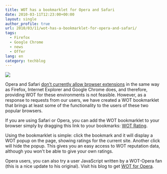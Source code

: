 ```yaml
---
title: WOT has a bookmarklet for Opera and Safari
date: 2010-03-11T12:23:00+00:00
layout: single
author_profile: true
url: 2010/03/11/wot-has-a-bookmarklet-for-opera-and-safari/
tags:
  - Firefox
  - Google Chrome
  - news
  - Offer
lang: en
category: techblog
---
```

[![](http://4.bp.blogspot.com/_vaUVXcmC3OI/S5jZIlRnazI/AAAAAAAABPk/9rTLE8bhpA0/s320/opera-and-safari.gif)](http://4.bp.blogspot.com/_vaUVXcmC3OI/S5jZIlRnazI/AAAAAAAABPk/9rTLE8bhpA0/s1600-h/opera-and-safari.gif)

Opera and Safari [don’t currently allow browser extensions](http://www.opera.com/press/faq/#tech14) in the same way as Firefox, Internet Explorer and Google Chrome does, and therefore, providing WOT for these environments is not feasible. However, as a response to requests from our users, we have created a WOT bookmarklet that brings at least some of the functionality to the users of these two popular browsers.

If you are using Safari or Opera, you can add the WOT bookmarklet to your browser simply by dragging this link to your bookmarks: [WOT Rating](javascript:(function%28%29%7Bvar%20f%3Ddocument.getElementById%28%27wot-bookmarklet%27%29%3Bif%28f%29%7Bf.parentNode.removeChild%28f%29%3Breturn%3B%7Dvar%20l%3Dlocation.hostname%3Bif%28l%26%26l.length%29%7Bf%3Ddocument.createElement%28%27iframe%27%29%3Bif%28f%29%7Bf.setAttribute%28%27id%27%2C%27wot-bookmarklet%27%29%3Bf.setAttribute%28%27src%27%2C%27http%3A//www.mywot.com/bookmarklet/%27+encodeURIComponent%28location.hostname%29%29%3Bf.setAttribute%28%27frameborder%27%2C0%29%3Bf.setAttribute%28%27scrolling%27%2C%27no%27%29%3Bf.setAttribute%28%27style%27%2C%27position%3Afixed%3Btop%3A10px%3Bleft%3A10px%3B%27+%27width%3A135px%3Bheight%3A235px%3Bborder%3A0%3Bmargin%3A0%3Bpadding%3A0%3Bz-index%3A10487575%3B%27%29%3Bif%28document.body%29%7Bdocument.body.appendChild%28f%29%3B%7D%7D%7D%7D)()).

Using the bookmarklet is simple: click the bookmark and it will display a WOT popup on the page, showing ratings for the current site. Another click will hide the popup. This gives you an easy access to WOT reputation data, although you won't be able to give your own ratings.

Opera users, you can also try a user JavaScript written by a WOT-Opera fan (this is a nice update to his original). Visit his blog to get [WOT for Opera](http://my.opera.com/PH%60/blog/2010/01/19/new-major-version-of-wot-for-opera-you-can-vote).
